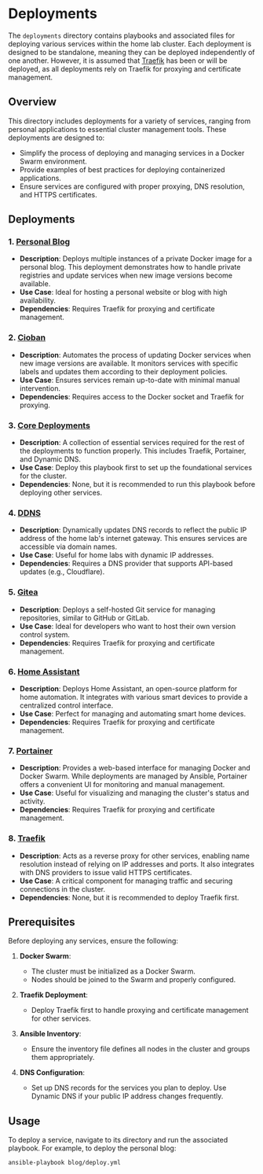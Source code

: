 # Deployments

The `deployments` directory contains playbooks and associated files for deploying various services within the home lab cluster. Each deployment is designed to be standalone, meaning they can be deployed independently of one another. However, it is assumed that [Traefik](traefik/README.md) has been or will be deployed, as all deployments rely on Traefik for proxying and certificate management.

## Overview

This directory includes deployments for a variety of services, ranging from personal applications to essential cluster management tools. These deployments are designed to:
- Simplify the process of deploying and managing services in a Docker Swarm environment.
- Provide examples of best practices for deploying containerized applications.
- Ensure services are configured with proper proxying, DNS resolution, and HTTPS certificates.

## Deployments

### 1. [Personal Blog](blog/README.md)
- **Description**: Deploys multiple instances of a private Docker image for a personal blog. This deployment demonstrates how to handle private registries and update services when new image versions become available.
- **Use Case**: Ideal for hosting a personal website or blog with high availability.
- **Dependencies**: Requires Traefik for proxying and certificate management.

### 2. [Cioban](cioban/README.md)
- **Description**: Automates the process of updating Docker services when new image versions are available. It monitors services with specific labels and updates them according to their deployment policies.
- **Use Case**: Ensures services remain up-to-date with minimal manual intervention.
- **Dependencies**: Requires access to the Docker socket and Traefik for proxying.

### 3. [Core Deployments](core-deployments/README.md)
- **Description**: A collection of essential services required for the rest of the deployments to function properly. This includes Traefik, Portainer, and Dynamic DNS.
- **Use Case**: Deploy this playbook first to set up the foundational services for the cluster.
- **Dependencies**: None, but it is recommended to run this playbook before deploying other services.

### 4. [DDNS](ddns/README.md)
- **Description**: Dynamically updates DNS records to reflect the public IP address of the home lab's internet gateway. This ensures services are accessible via domain names.
- **Use Case**: Useful for home labs with dynamic IP addresses.
- **Dependencies**: Requires a DNS provider that supports API-based updates (e.g., Cloudflare).

### 5. [Gitea](gitea/README.md)
- **Description**: Deploys a self-hosted Git service for managing repositories, similar to GitHub or GitLab.
- **Use Case**: Ideal for developers who want to host their own version control system.
- **Dependencies**: Requires Traefik for proxying and certificate management.

### 6. [Home Assistant](home-assistant/README.md)
- **Description**: Deploys Home Assistant, an open-source platform for home automation. It integrates with various smart devices to provide a centralized control interface.
- **Use Case**: Perfect for managing and automating smart home devices.
- **Dependencies**: Requires Traefik for proxying and certificate management.

### 7. [Portainer](portainer/README.md)
- **Description**: Provides a web-based interface for managing Docker and Docker Swarm. While deployments are managed by Ansible, Portainer offers a convenient UI for monitoring and manual management.
- **Use Case**: Useful for visualizing and managing the cluster's status and activity.
- **Dependencies**: Requires Traefik for proxying and certificate management.

### 8. [Traefik](traefik/README.md)
- **Description**: Acts as a reverse proxy for other services, enabling name resolution instead of relying on IP addresses and ports. It also integrates with DNS providers to issue valid HTTPS certificates.
- **Use Case**: A critical component for managing traffic and securing connections in the cluster.
- **Dependencies**: None, but it is recommended to deploy Traefik first.

## Prerequisites

Before deploying any services, ensure the following:
1. **Docker Swarm**:
   - The cluster must be initialized as a Docker Swarm.
   - Nodes should be joined to the Swarm and properly configured.

2. **Traefik Deployment**:
   - Deploy Traefik first to handle proxying and certificate management for other services.

3. **Ansible Inventory**:
   - Ensure the inventory file defines all nodes in the cluster and groups them appropriately.

4. **DNS Configuration**:
   - Set up DNS records for the services you plan to deploy. Use Dynamic DNS if your public IP address changes frequently.

## Usage

To deploy a service, navigate to its directory and run the associated playbook. For example, to deploy the personal blog:

```bash
ansible-playbook blog/deploy.yml 
```